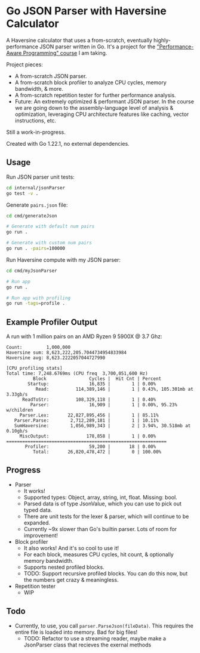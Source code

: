 # Go JSON Parser with Haversine Calculator

A Haversine calculator that uses a from-scratch, eventually highly-performance JSON parser written in Go. It's a project for the ["Performance-Aware Programming" course](https://www.computerenhance.com) I am taking.

Project pieces:

- A from-scratch JSON parser.
- A from-scratch block profiler to analyze CPU cycles, memory bandwidth, & more.
- A from-scratch repetition tester for further performance analysis.
- Future: An extremely optimized & performant JSON parser. In the course we are going down to the assembly-language level of analysis & optimization, leveraging CPU architecture features like caching, vector instructions, etc.

Still a work-in-progress.

Created with Go 1.22.1, no external dependencies.

## Usage

Run JSON parser unit tests:

```sh
cd internal/jsonParser
go test -v .
```

Generate `pairs.json` file:
```sh
cd cmd/generateJson

# Generate with default num pairs
go run .

# Generate with custom num pairs
go run . -pairs=100000
```

Run Haversine compute with my JSON parser:
```sh
cd cmd/myJsonParser

# Run app
go run .

# Run app with profiling
go run -tags=profile .
```

## Example Profiler Output

A run with 1 million pairs on an AMD Ryzen 9 5900X @ 3.7 Ghz:

```
Count:         1,000,000
Haversine sum: 8,623,222,205.7044734954833984
Haversine avg: 8,623.2222057044727990

[CPU profiling stats]
Total time: 7,248.6769ms (CPU freq  3,700,051,600 Hz)
          Block                Cycles |  Hit Cnt | Percent
        Startup:               16,835 |        1 | 0.00%
           Read:          114,389,146 |        1 | 0.43%, 105.301mb at 3.33gb/s
      ReadToStr:          108,329,118 |        1 | 0.40%
         Parser:               16,909 |        1 | 0.00%, 95.23% w/children
     Parser.Lex:       22,827,895,456 |        1 | 85.11%
   Parser.Parse:        2,712,289,181 |        1 | 10.11%
   SumHaversine:        1,056,989,343 |        2 | 3.94%, 30.518mb at 0.10gb/s
     MiscOutput:              178,858 |        1 | 0.00%
============================================================
       Profiler:               59,200 |       18 | 0.00%
          Total:       26,820,478,472 |        0 | 100.00%
```


## Progress

- Parser
	- It works!
	- Supported types: Object, array, string, int, float. Missing: bool.
	- Parsed data is of type JsonValue, which you can use to pick out typed data.
	- There are unit tests for the lexer & parser, which will continue to be expanded.
	- Currently ~9x slower than Go's builtin parser. Lots of room for improvement!
- Block profiler
	- It also works! And it's so cool to use it!
	- For each block, measures CPU cycles, hit count, & optionally memory bandwidth.
	- Supports nested profiled blocks.
	- TODO: Support recursive profiled blocks. You can do this now, but the numbers get crazy & meaningless.
- Repetition tester
	- WIP

## Todo

- Currently, to use, you call `parser.ParseJson(fileData)`. This requires the entire file is loaded into memory. Bad for big files!
	- TODO: Refactor to use a streaming reader, maybe make a JsonParser class that recieves the exernal methods

